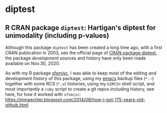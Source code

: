 # diptest

## R CRAN package `diptest`: Hartigan's diptest for unimodality (including p-values)

Although this package `diptest` has been created a long time ago, with a
first CRAN publication in 2003, see the official page of
[CRAN package diptest](https://CRAN.R-project.org/package=diptest), the
package *development* sources and history have only been made available on
Nov.30, 2020.

As with my R package [sfsmisc](https://github.com/mmaechler/sfsmisc), I was
able to keep most of the editing and development _history_ of this package,
using my [emacs](https://www.gnu.org/software/emacs/) backup files (`*.~`)
together with some RCS (`*,v`) histories, using my `G2RCSn` shell script,
and most importantly a `ruby` script to create a git repos including
history, see here, for how it worked with `sfsmisc`:
https://mmaechler.blogspot.com/2014/08/how-i-got-175-years-old-github.html

